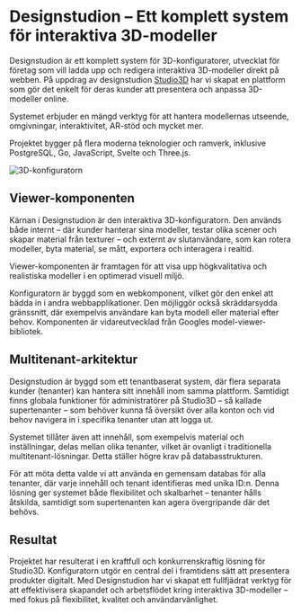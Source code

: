 # Designstudion – Ett komplett system för interaktiva 3D-modeller

Designstudion är ett komplett system för 3D-konfiguratorer, utvecklat för företag som vill ladda upp och redigera interaktiva 3D-modeller direkt på webben. På uppdrag av designstudion [Studio3D](https://studio3d.se/produkt/tjanster/designstudion/) har vi skapat en plattform som gör det enkelt för deras kunder att presentera och anpassa 3D-modeller online.

Systemet erbjuder en mängd verktyg för att hantera modellernas utseende, omgivningar, interaktivitet, AR-stöd och mycket mer.

Projektet bygger på flera moderna teknologier och ramverk, inklusive PostgreSQL, Go, JavaScript, Svelte och Three.js.

![3D-konfiguratorn](/the-design-studio-hero.webp)

## Viewer-komponenten
Kärnan i Designstudion är den interaktiva 3D-konfiguratorn. Den används både internt – där kunder hanterar sina modeller, testar olika scener och skapar material från texturer – och externt av slutanvändare, som kan rotera modeller, byta material, se mått, exportera och interagera i realtid.

Viewer-komponenten är framtagen för att visa upp högkvalitativa och realistiska modeller i en optimerad visuell miljö.

Konfiguratorn är byggd som en webkomponent, vilket gör den enkel att bädda in i andra webbapplikationer. Den möjliggör också skräddarsydda gränssnitt, där exempelvis användare kan byta modell eller material efter behov. Komponenten är vidareutvecklad från Googles model-viewer-bibliotek.

## Multitenant-arkitektur
Designstudion är byggd som ett tenantbaserat system, där flera separata kunder (tenanter) kan hantera sitt innehåll inom samma plattform. Samtidigt finns globala funktioner för administratörer på Studio3D – så kallade supertenanter – som behöver kunna få översikt över alla konton och vid behov navigera in i specifika tenanter utan att logga ut.

Systemet tillåter även att innehåll, som exempelvis material och inställningar, delas mellan olika tenanter, vilket är ovanligt i traditionella multitenant-lösningar. Detta ställer högre krav på databasstrukturen.

För att möta detta valde vi att använda en gemensam databas för alla tenanter, där varje innehåll och tenant identifieras med unika ID:n. Denna lösning ger systemet både flexibilitet och skalbarhet – tenanter hålls åtskilda, samtidigt som supertenanten kan agera övergripande där det behövs.

## Resultat
Projektet har resulterat i en kraftfull och konkurrenskraftig lösning för Studio3D. Konfiguratorn utgör en central del i framtidens sätt att presentera produkter digitalt. Med Designstudion har vi skapat ett fullfjädrat verktyg för att effektivisera skapandet och arbetsflödet kring interaktiva 3D-modeller – med fokus på flexibilitet, kvalitet och användarvänlighet.


